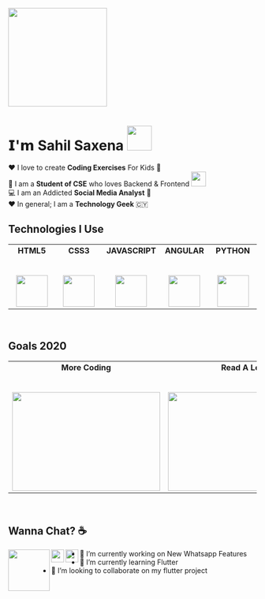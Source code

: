
<!--
**Sahil-69/Sahil-69** is a ✨ _special_ ✨ repository because its `README.md` (this file) appears on your GitHub profile.


-->
<p>
  <img src="https://media.giphy.com/media/bcKmIWkUMCjVm/giphy.gif" width="200px"></p>

  # 𝗜'𝗺 Sahil Saxena <img src="https://media.giphy.com/media/mGcNjsfWAjY5AEZNw6/giphy.gif" width="50">

❤ I love to create **Coding Exercises** For Kids 🚀 <br>
🚀 I am a **Student of CSE** who loves Backend & Frontend <img src="https://media.giphy.com/media/fYSnHlufseco8Fh93Z/giphy.gif" width="30"> <br>
💻 I am an Addicted **Social Media Analyst** 💎<br>
❤ In general; I am a **Technology Geek**  🇨🇾

## Technologies I Use

<table>
  <tbody>
    <tr valign="top">
      <td width="20%" align="center">
        <span><strong>HTML5</strong></span><br><br><br>
        <img height="64px" src="https://cdn.svgporn.com/logos/html-5.svg">
      </td>
      <td width="20%" align="center">
        <span><strong>CSS3</strong></span><br><br><br>
        <img height="64px" src="https://cdn.svgporn.com/logos/css-3.svg">
      </td>
      <td width="20%" align="center">
        <span><strong>JAVASCRIPT</strong></span><br><br><br>
        <img height="64px" src="https://cdn.svgporn.com/logos/javascript.svg">
      </td>
      <td width="20%" align="center">
        <span><strong>ANGULAR</strong></span><br><br><br>
        <img height="64px" src="https://cdn.svgporn.com/logos/angular-icon.svg">
      </td>
      <td width="20%" align="center">
        <span><strong>PYTHON</strong></span><br><br><br>
        <img height="64px" src="https://cdn.svgporn.com/logos/python.svg">
      </td>
      </tbody>
</table>
<br>

## Goals 2020

<table>
  <tbody>
    <tr valign="top">
      <td width="20%" align="center">
        <span><strong>More Coding</strong></span><br><br><br>
        <img height="200px" src="https://media.giphy.com/media/fAnzw6YK33jMwzp5wp/giphy.gif" width="300px">
      </td>
      <td width="20%" align="center">
        <span><strong>Read A Lot</strong></span><br><br><br>
        <img height="200px" src="https://media.giphy.com/media/l6SQZJCWcXQd7mzoiF/giphy.gif" width="300px">
      </td>
      <td width="20%" align="center">
        <span><strong>Meet New People</strong></span><br><br><br>
        <img height="200px" src="https://media.giphy.com/media/3o7abBphHJngINCHio/giphy.gif" width="300px">
      </td>
      </tbody>
</table>

<br>

## Wanna Chat? ☕

  <a href="https://www.linkedin.com/in/antonia-symeonidou-88a719151/">
    <img align="left" width="84px" src="https://cdn.svgporn.com/logos/linkedin.svg" />
  </a>
  <a href="https://twitter.com/NanouuSymeon">
    <img align="left" width="26px" src="https://cdn.svgporn.com/logos/twitter.svg" />
  </a>
  <a href="mailto:nakibarbie1017@gmail.com">
    <img align="left" width="26px" src="https://cdn.svgporn.com/logos/google-gmail.svg" />
  </a>





- 🔭 I’m currently working on New Whatsapp Features
- 🌱 I’m currently learning Flutter
- 👯 I’m looking to collaborate on my flutter project
<!--
- 🤔 I’m looking for help with 
- 💬 Ask me about ...
- 📫 How to reach me: ...
- 😄 Pronouns: ...
- ⚡ Fun fact: ...
-->
